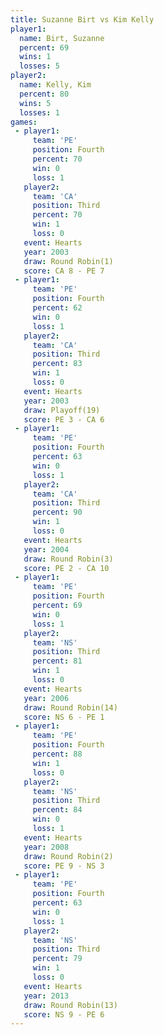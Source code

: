 ```yaml
---
title: Suzanne Birt vs Kim Kelly
player1:             
  name: Birt, Suzanne
  percent: 69        
  wins: 1            
  losses: 5          
player2:             
  name: Kelly, Kim   
  percent: 80        
  wins: 5            
  losses: 1          
games:
 - player1:          
     team: 'PE'      
     position: Fourth
     percent: 70     
     win: 0          
     loss: 1         
   player2:         
     team: 'CA'     
     position: Third
     percent: 70    
     win: 1         
     loss: 0        
   event: Hearts       
   year: 2003          
   draw: Round Robin(1)
   score: CA 8 - PE 7  
 - player1:          
     team: 'PE'      
     position: Fourth
     percent: 62     
     win: 0          
     loss: 1         
   player2:         
     team: 'CA'     
     position: Third
     percent: 83    
     win: 1         
     loss: 0        
   event: Hearts     
   year: 2003        
   draw: Playoff(19) 
   score: PE 3 - CA 6
 - player1:          
     team: 'PE'      
     position: Fourth
     percent: 63     
     win: 0          
     loss: 1         
   player2:         
     team: 'CA'     
     position: Third
     percent: 90    
     win: 1         
     loss: 0        
   event: Hearts       
   year: 2004          
   draw: Round Robin(3)
   score: PE 2 - CA 10 
 - player1:          
     team: 'PE'      
     position: Fourth
     percent: 69     
     win: 0          
     loss: 1         
   player2:         
     team: 'NS'     
     position: Third
     percent: 81    
     win: 1         
     loss: 0        
   event: Hearts        
   year: 2006           
   draw: Round Robin(14)
   score: NS 6 - PE 1   
 - player1:          
     team: 'PE'      
     position: Fourth
     percent: 88     
     win: 1          
     loss: 0         
   player2:         
     team: 'NS'     
     position: Third
     percent: 84    
     win: 0         
     loss: 1        
   event: Hearts       
   year: 2008          
   draw: Round Robin(2)
   score: PE 9 - NS 3  
 - player1:          
     team: 'PE'      
     position: Fourth
     percent: 63     
     win: 0          
     loss: 1         
   player2:         
     team: 'NS'     
     position: Third
     percent: 79    
     win: 1         
     loss: 0        
   event: Hearts        
   year: 2013           
   draw: Round Robin(13)
   score: NS 9 - PE 6   
---
```

